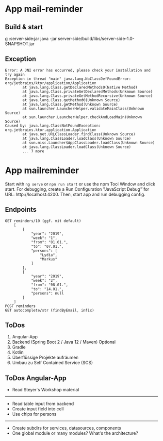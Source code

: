 # App mail-reminder
## Build & start
g :server-side:jar
java -jar server-side/build/libs/server-side-1.0-SNAPSHOT.jar

## Exception
    Error: A JNI error has occurred, please check your installation and try again
    Exception in thread "main" java.lang.NoClassDefFoundError: org/jetbrains/ktor/application/Application
            at java.lang.Class.getDeclaredMethods0(Native Method)
            at java.lang.Class.privateGetDeclaredMethods(Unknown Source)
            at java.lang.Class.privateGetMethodRecursive(Unknown Source)
            at java.lang.Class.getMethod0(Unknown Source)
            at java.lang.Class.getMethod(Unknown Source)
            at sun.launcher.LauncherHelper.validateMainClass(Unknown Source)
            at sun.launcher.LauncherHelper.checkAndLoadMain(Unknown Source)
    Caused by: java.lang.ClassNotFoundException: org.jetbrains.ktor.application.Application
            at java.net.URLClassLoader.findClass(Unknown Source)
            at java.lang.ClassLoader.loadClass(Unknown Source)
            at sun.misc.Launcher$AppClassLoader.loadClass(Unknown Source)
            at java.lang.ClassLoader.loadClass(Unknown Source)
            ... 7 more

# App mailreminder
Start with `ng serve` or `npm run start` or use the npm Tool Window and click start.
For debugging, create a Run Configuration "JavaScript Debug"´for URL: http://localhost:4200. Then, start app and run debugging config.

## Endpoints
    GET reminders/10 (ggf. mit default)
        [
            {
                "year": "2019",
                "week": "1",
                "from": "01.01.",
                "to": "07.01.",
                "persons": [
                    "Lydia",
                    "Markus"
                ]
            },
            {
                "year": "2019",
                "week": "2",
                "from": "08.01.",
                "to": "14.01.",
                "persons": null
            }
        ]
    POST reminders
    GET autocomplete/str (findByEmail, infix)

## ToDos
1. Angular-App
1. Backend (Spring Boot 2 / Java 12 / Maven)
Optional
1. Gradle
1. Kotlin
1. Überflüssige Projekte aufräumen
1. Umbau zu Self Contained Service (SCS)

## ToDos Angular-App
* Read Steyer's Workshop material
---
* Read table input from backend
* Create input field into cell
* Use chips for persons
---
* Create subdirs for services, datasources, components
* One global module or many modules? What's the architecture?
